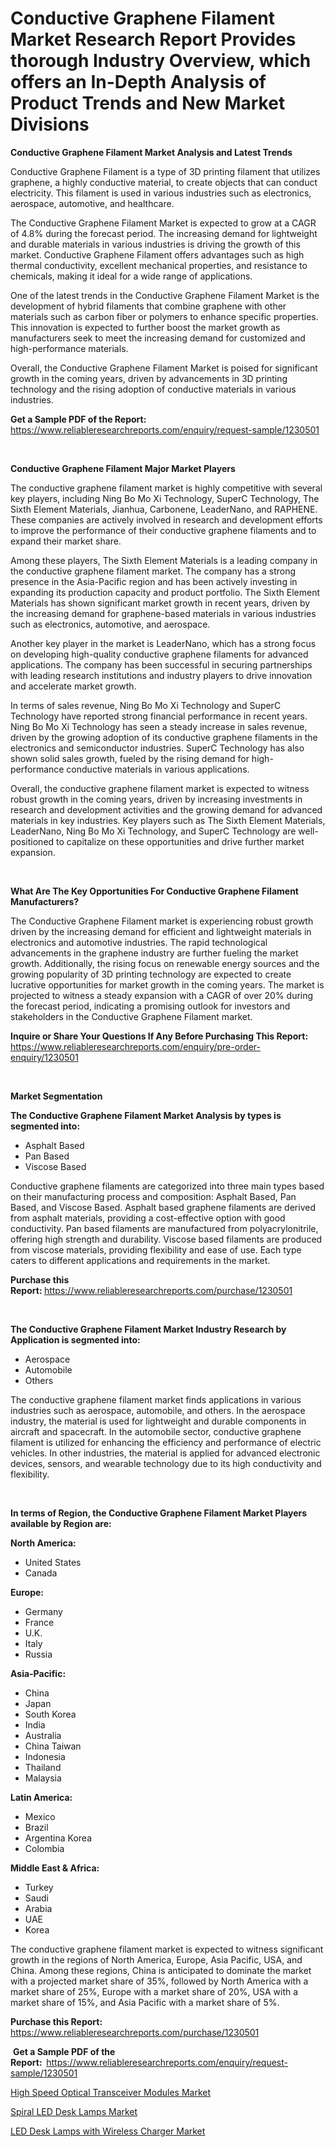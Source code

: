 <p><h1>Conductive Graphene Filament Market Research Report Provides thorough Industry Overview, which offers an In-Depth Analysis of Product Trends and New Market Divisions</h1></p><p><strong>Conductive Graphene Filament Market Analysis and Latest Trends</strong></p>
<p><p>Conductive Graphene Filament is a type of 3D printing filament that utilizes graphene, a highly conductive material, to create objects that can conduct electricity. This filament is used in various industries such as electronics, aerospace, automotive, and healthcare.</p><p>The Conductive Graphene Filament Market is expected to grow at a CAGR of 4.8% during the forecast period. The increasing demand for lightweight and durable materials in various industries is driving the growth of this market. Conductive Graphene Filament offers advantages such as high thermal conductivity, excellent mechanical properties, and resistance to chemicals, making it ideal for a wide range of applications.</p><p>One of the latest trends in the Conductive Graphene Filament Market is the development of hybrid filaments that combine graphene with other materials such as carbon fiber or polymers to enhance specific properties. This innovation is expected to further boost the market growth as manufacturers seek to meet the increasing demand for customized and high-performance materials.</p><p>Overall, the Conductive Graphene Filament Market is poised for significant growth in the coming years, driven by advancements in 3D printing technology and the rising adoption of conductive materials in various industries.</p></p>
<p><strong>Get a Sample PDF of the Report:&nbsp;</strong> <a href="https://www.reliableresearchreports.com/enquiry/request-sample/1230501">https://www.reliableresearchreports.com/enquiry/request-sample/1230501</a></p>
<p>&nbsp;</p>
<p><strong>Conductive Graphene Filament Major Market Players</strong></p>
<p><p>The conductive graphene filament market is highly competitive with several key players, including Ning Bo Mo Xi Technology, SuperC Technology, The Sixth Element Materials, Jianhua, Carbonene, LeaderNano, and RAPHENE. These companies are actively involved in research and development efforts to improve the performance of their conductive graphene filaments and to expand their market share.</p><p>Among these players, The Sixth Element Materials is a leading company in the conductive graphene filament market. The company has a strong presence in the Asia-Pacific region and has been actively investing in expanding its production capacity and product portfolio. The Sixth Element Materials has shown significant market growth in recent years, driven by the increasing demand for graphene-based materials in various industries such as electronics, automotive, and aerospace.</p><p>Another key player in the market is LeaderNano, which has a strong focus on developing high-quality conductive graphene filaments for advanced applications. The company has been successful in securing partnerships with leading research institutions and industry players to drive innovation and accelerate market growth.</p><p>In terms of sales revenue, Ning Bo Mo Xi Technology and SuperC Technology have reported strong financial performance in recent years. Ning Bo Mo Xi Technology has seen a steady increase in sales revenue, driven by the growing adoption of its conductive graphene filaments in the electronics and semiconductor industries. SuperC Technology has also shown solid sales growth, fueled by the rising demand for high-performance conductive materials in various applications.</p><p>Overall, the conductive graphene filament market is expected to witness robust growth in the coming years, driven by increasing investments in research and development activities and the growing demand for advanced materials in key industries. Key players such as The Sixth Element Materials, LeaderNano, Ning Bo Mo Xi Technology, and SuperC Technology are well-positioned to capitalize on these opportunities and drive further market expansion.</p></p>
<p>&nbsp;</p>
<p><strong>What Are The Key Opportunities For Conductive Graphene Filament Manufacturers?</strong></p>
<p><p>The Conductive Graphene Filament market is experiencing robust growth driven by the increasing demand for efficient and lightweight materials in electronics and automotive industries. The rapid technological advancements in the graphene industry are further fueling the market growth. Additionally, the rising focus on renewable energy sources and the growing popularity of 3D printing technology are expected to create lucrative opportunities for market growth in the coming years. The market is projected to witness a steady expansion with a CAGR of over 20% during the forecast period, indicating a promising outlook for investors and stakeholders in the Conductive Graphene Filament market.</p></p>
<p><strong>Inquire or Share Your Questions If Any Before Purchasing This Report:</strong> <a href="https://www.reliableresearchreports.com/enquiry/pre-order-enquiry/1230501">https://www.reliableresearchreports.com/enquiry/pre-order-enquiry/1230501</a></p>
<p>&nbsp;</p>
<p><strong>Market Segmentation</strong></p>
<p><strong>The Conductive Graphene Filament Market Analysis by types is segmented into:</strong></p>
<p><ul><li>Asphalt Based</li><li>Pan Based</li><li>Viscose Based</li></ul></p>
<p><p>Conductive graphene filaments are categorized into three main types based on their manufacturing process and composition: Asphalt Based, Pan Based, and Viscose Based. Asphalt based graphene filaments are derived from asphalt materials, providing a cost-effective option with good conductivity. Pan based filaments are manufactured from polyacrylonitrile, offering high strength and durability. Viscose based filaments are produced from viscose materials, providing flexibility and ease of use. Each type caters to different applications and requirements in the market.</p></p>
<p><strong>Purchase this Report:&nbsp;</strong><a href="https://www.reliableresearchreports.com/purchase/1230501">https://www.reliableresearchreports.com/purchase/1230501</a></p>
<p>&nbsp;</p>
<p><strong>The Conductive Graphene Filament Market Industry Research by Application is segmented into:</strong></p>
<p><ul><li>Aerospace</li><li>Automobile</li><li>Others</li></ul></p>
<p><p>The conductive graphene filament market finds applications in various industries such as aerospace, automobile, and others. In the aerospace industry, the material is used for lightweight and durable components in aircraft and spacecraft. In the automobile sector, conductive graphene filament is utilized for enhancing the efficiency and performance of electric vehicles. In other industries, the material is applied for advanced electronic devices, sensors, and wearable technology due to its high conductivity and flexibility.</p></p>
<p>&nbsp;</p>
<p><strong>In terms of Region, the Conductive Graphene Filament Market Players available by Region are:</strong></p>
<p>
    <p> <strong> North America: </strong>
        <ul>
            <li>United States</li>
            <li>Canada</li>
        </ul>
        </p> 
    <p> <strong> Europe: </strong>
        <ul>
            <li>Germany</li>
            <li>France</li>
            <li>U.K.</li>
            <li>Italy</li>
            <li>Russia</li>
        </ul>
        </p> 
    <p> <strong> Asia-Pacific: </strong>
        <ul>
            <li>China</li>
            <li>Japan</li>
            <li>South Korea</li>
            <li>India</li>
            <li>Australia</li>
            <li>China Taiwan</li>
            <li>Indonesia</li>
            <li>Thailand</li>
            <li>Malaysia</li>
        </ul>
        </p> 
    <p> <strong> Latin America: </strong>
        <ul>
            <li>Mexico</li>
            <li>Brazil</li>
            <li>Argentina Korea</li>
            <li>Colombia</li>
        </ul>
        </p> 
    <p> <strong> Middle East & Africa: </strong>
        <ul>
            <li>Turkey</li>
            <li>Saudi</li>
            <li>Arabia</li>
            <li>UAE</li>
            <li>Korea</li>
        </ul>
    </p>
    </p>
<p><p>The conductive graphene filament market is expected to witness significant growth in the regions of North America, Europe, Asia Pacific, USA, and China. Among these regions, China is anticipated to dominate the market with a projected market share of 35%, followed by North America with a market share of 25%, Europe with a market share of 20%, USA with a market share of 15%, and Asia Pacific with a market share of 5%.</p></p>
<p><strong>Purchase this Report: </strong><a href="https://www.reliableresearchreports.com/purchase/1230501">https://www.reliableresearchreports.com/purchase/1230501</a></p>
<p>&nbsp;<strong>Get a Sample PDF of the Report:&nbsp;&nbsp;</strong><a href="https://www.reliableresearchreports.com/enquiry/request-sample/1230501">https://www.reliableresearchreports.com/enquiry/request-sample/1230501</a></p>
<p><strong></strong></p>
<p><p><a href="https://view.publitas.com/reportprime-1/high-speed-optical-transceiver-modules-market-size-focuses-on-market-dynamics-in-depth-analysis-and-future-projections-of-its-market-forecasted-for-period-from-2023-to-2030/">High Speed Optical Transceiver Modules Market</a></p><p><a href="https://view.publitas.com/reportprime-1/global-spiral-led-desk-lamps-market-by-types-applications-and-major-players-with-regional-growth-rate-analysis-and-development-situation-from-2023-to-2030/">Spiral LED Desk Lamps Market</a></p><p><a href="https://view.publitas.com/reportprime-1/led-desk-lamps-with-wireless-charger-market-furnish-information-about-market-size-market-share-market-dynamics-and-projections-spanning-from-2023-to-2030/">LED Desk Lamps with Wireless Charger Market</a></p></p>